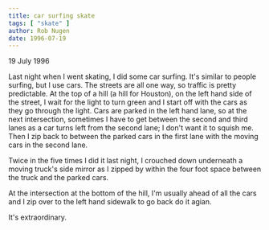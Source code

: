 ```yaml
---
title: car surfing skate
tags: [ "skate" ]
author: Rob Nugen
date: 1996-07-19
---
```


<p class=date>19 July 1996</p>

<p>Last night when I went skating, I did some car surfing.  It's similar to 
people surfing, but I use cars.  The streets are all one way, so traffic is 
pretty predictable.  At the top of a hill (a hill for Houston), on the left
hand side of the street, I wait for the light to turn green and I start off 
with the cars as they go through the light.  Cars are parked in the left hand
lane, so at the next intersection, sometimes I have to get between the second 
and third lanes as a car turns left from the second lane; I don't want it to 
squish me.  Then I zip back to between the parked cars in the first lane with
the moving cars in the second lane.</p>

<p>Twice in the five times I did it last night, I crouched down underneath a
moving truck's side mirror as I zipped by within the four foot space between
the truck and the parked cars.</p>

<p>At the intersection at the bottom of the hill, I'm usually ahead of all the 
cars and I zip over to the left hand sidewalk to go back do it agian.</p>

<p>It's extraordinary.</p>
